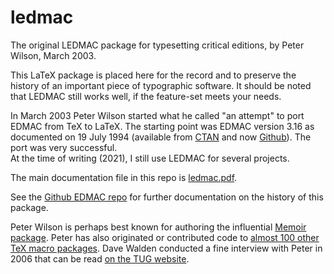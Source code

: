 # ledmac
The original LEDMAC package for typesetting critical editions, by Peter Wilson, March 2003.

This LaTeX package is placed here for the record and to preserve the history of an important 
piece of typographic software.  It should be noted that LEDMAC still works well, if the 
feature-set meets your needs.

In March 2003 Peter Wilson started what he called "an attempt" to port EDMAC
from TeX to LaTeX. The starting point was EDMAC version 3.16 
as documented on 19 July 1994 (available from [CTAN](https://www.ctan.org/pkg/ledmac) 
and now [Github](https://github.com/wujastyk/edmac)).  The port was very successful.  
At the time of writing (2021), I still use LEDMAC for several projects.

The main documentation file in this repo is [ledmac.pdf](https://github.com/wujastyk/ledmac/blob/master/ledmac.pdf).

See the [Github EDMAC repo](https://github.com/wujastyk/edmac/blob/master/README.md) for further documentation on the history of this package.

Peter Wilson is perhaps best known for authoring the influential [Memoir package](https://ctan.org/pkg/memoir).  Peter has also originated or contributed code to [almost 100 other TeX macro packages](https://ctan.org/author/wilson).  Dave Walden conducted a fine interview with Peter in 2006 that can be read [on the TUG website](https://tug.org/interviews/wilson.html).
